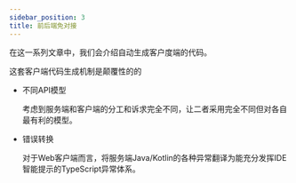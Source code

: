 ```yaml
---
sidebar_position: 3
title: 前后端免对接
---
```


在这一系列文章中，我们会介绍自动生成客户度端的代码。

这套客户端代码生成机制是颠覆性的的

-   不同API模型

    考虑到服务端和客户端的分工和诉求完全不同，让二者采用完全不同但对各自最有利的模型。

-   错误转换

    对于Web客户端而言，将服务端Java/Kotlin的各种异常翻译为能充分发挥IDE智能提示的TypeScript异常体系。